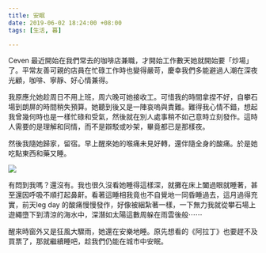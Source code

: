 ```yaml
---
title: 安眠
date: 2019-06-02 18:24:00 +08:00
tags: [生活, 暮]

---
```


  
  
  
Ceven 最近開始在我們常去的咖啡店兼職，才開始工作數天她就開始要「炒場」了。平常友善可親的店員在忙碌工作時也變得嚴苛，慶幸我們多能避過人潮在深夜光顧，咖啡、寧靜、好心情兼得。  
  
我原應允她趁周日不用上班，周六晚可她接收工。可惜我的時間拿捏不好，自攀石場到朗屏的時間稍失預算。她聽到後又是一陣哀嗚與責難。難得我心情不錯，想起我曾幾何時也是一樣忙碌和受氣，然後就在別人處事稍不如己意時立刻發作。這時人需要的是理解和同情，而不是辯駁或吵架，畢竟都已是那樣夜。  
  
然後我隨她歸家，留宿。早上醒來她的喉痛未見好轉，還伴隨全身的酸痛。於是她吃點東西和藥又睡。  
  
[![](https://1.bp.blogspot.com/-gOW4DSe8dR4/XPOjqi-JKGI/AAAAAAAAHXU/Cb6_09ub8acCDaYPd5JNPQ_YQfwhAwucQCLcBGAs/s640/40751250_10155770282680835_1666717850837975040_o.jpg)](https://1.bp.blogspot.com/-gOW4DSe8dR4/XPOjqi-JKGI/AAAAAAAAHXU/Cb6%5F09ub8acCDaYPd5JNPQ%5FYQfwhAwucQCLcBGAs/s1600/40751250%5F10155770282680835%5F1666717850837975040%5Fo.jpg)
  
  
有悶到我嗎？還沒有。我也很久沒看她睡得這樣深，就攤在床上闔過眼就睡著，甚至還因呼吸不順打起鼻鼾。看著這睡相我竟也不自覺地一同昏睡過去，這月過得充實，前天leg day 的酸痛慢慢發作，好像被綑紮著一樣，一下無力我就從攀石場上遊繩墮下到清涼的海水中，深潛如太陽這數周躲在雨雲後般⋯⋯  
  
醒來時窗外又是狂風大驟雨，她還在安樂地睡。原先想看的《阿拉丁》也要趕不及買票了，那就繼續睡吧，趁我們仍能在城市中安眠。  
  
  
